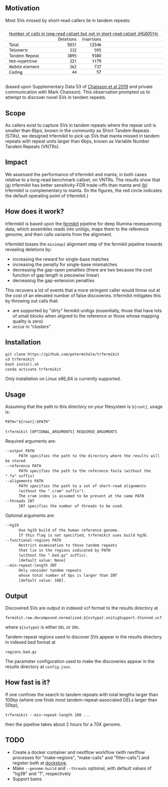 ## Motivation 

Most SVs missed by short-read callers lie in tandem repeats: 

![](images/most_missing_SVs_lie_in_tandem_repeats.png)

(based upon Supplementary Data 53 of [Chaisson et al 2019](https://pubmed.ncbi.nlm.nih.gov/30992455) and private communication with Mark Chaisson). 
This observation prompted us to attempt to discover novel SVs in tandem repeats. 

## Scope 

As callers exist 
to capture SVs in tandem repeats where 
the repeat unit is smaller than 6bps,
known in the community as Short Tandem Repeats 
(STRs),
we designed trfermikit to pick up SVs that manta missed
in tandem repeats with repeat units 
larger than 6bps, known as 
Variable Number Tandem Repeats (VNTRs). 

## Impact 

We assessed the performance of trfermikit and manta, in both cases relative to a long-read benchmark callset, on VNTRs. 
The results show that [(a)](experiments/paper_figures/TPRs_FDRs/DEL.svg) trfermikit has better sensitivity-FDR trade-offs than manta
and [(b)](experiments/paper_figures/manta_complementarity/DEL-manta.svg) trfermikit is complementary to manta. (In the figures, the red circle indicates the default operating point of trfermikit.)

## How does it work?

trfermikit is based upon the [fermikit](https://pubmed.ncbi.nlm.nih.gov/26220959/) pipeline for deep Illumina resequencing data, which assembles reads into unitigs, maps them to the reference genome, and then calls variants from the alignment.

trfermikit biases the `minimap2` alignment step of the fermikit pipeline towards revealing deletions
by:
* increasing the reward for single-base matches
* increasing the penalty for single-base mismatches 
* decreasing the gap-open penalties (there are two because the cost function of gap length is piecewise linear)
* decreasing the gap-extension penalties 

This recovers a lot of events that a more stringent caller would throw out at the cost of an elevated number of false discoveries. 
trfermikit mitigates this by throwing out calls that:
* are supported by "dirty" fermikit unitigs (essentially, those that have lots of small blocks when aligned to the reference or those whose mapping quality is zero)
* occur in “clusters”

## Installation

```
git clone https://github.com/petermchale/trfermikit
cd trfermikit
bash install.sh 
conda activate trfermikit
```
Only installation on Linux x86_64 is currently supported.

## Usage 

Assuming that the path to this directory on your filesystem is 
`${root}`, usage is: 

```
PATH="${root}:$PATH"

trfermikit [OPTIONAL_ARGUMENTS] REQUIRED_ARGUMENTS
```

Required arguments are: 
```
--output PATH 
      PATH specifies the path to the directory where the results will be stored 
--reference PATH 
      PATH specifies the path to the reference fasta (without the ".fa" suffix)      
--alignments PATH 
      PATH specifies the path to a set of short-read alignments 
      (without the ".cram" suffix").
      The cram index is assumed to be present at the same PATH 
--threads INT 
      INT specifies the number of threads to be used. 
```

Optional arguments are: 
``` 
--hg19 
      Use hg19 build of the human reference genome. 
      If this flag is not specified, trfermikit uses build hg38.
--functional-regions PATH 
      Restrict examination to those tandem repeats 
      that lie in the regions indicated by PATH
      (without the ".bed.gz" suffix). 
      [default value: None]
--min-repeat-length INT
      Only consider tandem repeats 
      whose total number of bps is larger than INT 
      [default value: 100].
```


## Output 

Discovered SVs are output in indexed vcf format to the results directory at
```
fermikit.raw.decomposed.normalized.${svtype}.unitigSupport.thinned.vcf.gz
```
where `${svtype}` is either `DEL` or `INS`. 

Tandem-repeat regions used to discover SVs appear in the results directory in indexed bed format at
```
regions.bed.gz
```

The parameter configuration used to make the discoveries appear in the results directory at `config.json`.



## How fast is it?

If one confines the search to tandem repeats with total lengths larger than 100bp 
(where one finds most tandem-repeat-associated DELs larger than 50bp),

```
trfermikit --min-repeat-length 100 ...
```

then the pipeline takes about 2 hours for a 70X genome.


## TODO

* Create a docker container and nextflow workflow (with nextflow processes for "make-regions", "make-calls" and "filter-calls") and register both at [dockstore](https://dockstore.org/).
* Make `--genome-build` and `--threads` optional, with default values of "hg38" and "1", respectively 
* Support bams

